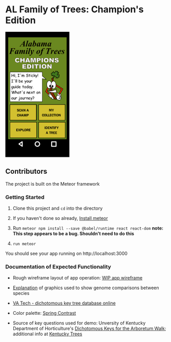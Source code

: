 # AL Family of Trees: Champion's Edition
<img src="home_screen_mockup.png" alt="Mockup of app home screen" width="200"/>

## Contributors

The project is built on the Meteor framework

### Getting Started

1. Clone this project and `cd` into the directory

2. If you haven't done so already,
[Install meteor](https://www.meteor.com/developers/install)

3. Run `meteor npm install --save @babel/runtime react react-dom`
**note: This step appears to be a bug. Shouldn't need to do this**

4. `run meteor`

You should see your app running on http://localhost:3000

### Documentation of Expected Functionality

* Rough wireframe layout of app operation: [WIP app wireframe](Screens.jpg)

* [Explanation](Genome_Compare.jpg) of graphics used to show genome comparisons between species

* [VA Tech - dichotomous key tree database online](http://dendro.cnre.vt.edu/dendrology/idit.htm)

* Color palette: [Spring Contrast](https://www.canva.com/colors/color-palettes/spring-contrast/)

* Source of key questions used for demo: Unversity of Kentucky Department of Horticulture's [Dichotomous Keys for the Arboretum Walk](https://www.uky.edu/hort/sites/www.uky.edu.hort/files/pages-attachments/treekeys.pdf); additional info at [Kentucky Trees](https://www.uky.edu/hort/Kentucky-trees)
